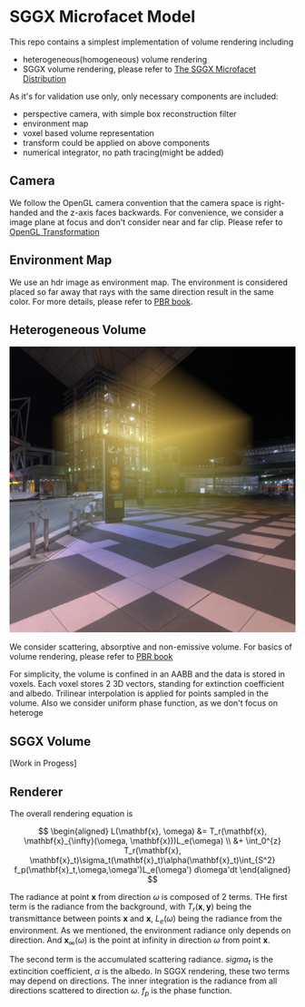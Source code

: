 # SGGX Microfacet Model 

This repo contains a simplest implementation of volume rendering including
- heterogeneous(homogeneous) volume rendering
- SGGX volume rendering, please refer to [The SGGX Microfacet Distribution](https://research.nvidia.com/publication/2015-08_sggx-microflake-distribution)

As it's for validation use only, only necessary components are included:
- perspective camera, with simple box reconstruction filter
- environment map
- voxel based volume representation
- transform could be applied on above components
- numerical integrator, no path tracing(might be added)

## Camera
We follow the OpenGL camera convention that the camera space is right-handed and the z-axis faces backwards. For convenience, we consider a image plane at focus and don't consider near and far clip. Please refer to [OpenGL Transformation](http://www.songho.ca/opengl/gl_projectionmatrix.html)

## Environment Map
We use an hdr image as environment map. The environment is considered placed so far away that rays with the same direction result in the same color. For more details, please refer to [PBR book](https://www.pbr-book.org/3ed-2018/Light_Sources/Infinite_Area_Lights). 

## Heterogeneous Volume

![](/output/heterogeneous.png)

We consider scattering, absorptive and non-emissive volume. For basics of volume rendering, please refer to [PBR book](https://www.pbr-book.org/3ed-2018/Volume_Scattering/Volume_Scattering_Processes)

For simplicity, the volume is confined in an AABB and the data is stored in voxels. Each voxel stores 2 3D vectors, standing for extinction coefficient and albedo. Trilinear interpolation is applied for points sampled in the volume. Also we consider uniform phase function, as we don't focus on heteroge

## SGGX Volume
[Work in Progess]

## Renderer
The overall rendering equation is 

$$
\begin{aligned}
L(\mathbf{x}, \omega) &= T_r(\mathbf{x}, \mathbf{x}_{\infty}(\omega, \mathbf{x}))L_e(\omega) \\ &+ \int_0^{z} T_r(\mathbf{x}, \mathbf{x}_t)\sigma_t(\mathbf{x}_t)\alpha(\mathbf{x}_t)\int_{S^2} f_p(\mathbf{x}_t,\omega,\omega')L_e(\omega') d\omega'dt
\end{aligned}
$$

The radiance at point $\mathbf{x}$ from direction $\omega$ is composed of 2 terms. THe first term is the radiance from the background, with $T_r(\mathbf{x},\mathbf{y})$ being the transmittance between points $\mathbf{x}$ and $\mathbf{x}$, $L_e(\omega)$ being the radiance from the environment. As we mentioned, the environment radiance only depends on direction. And $\mathbf{x}_\infty(\omega)$ is the point at infinity in direction $\omega$ from point $\mathbf{x}$.

The second term is the accumulated scattering radiance. $sigma_t$ is the extincition coefficient, $\alpha$ is the albedo. In SGGX rendering, these two terms may depend on directions. The inner integration is the radiance from all directions scattered to direction $\omega$. $f_p$ is the phase function.

